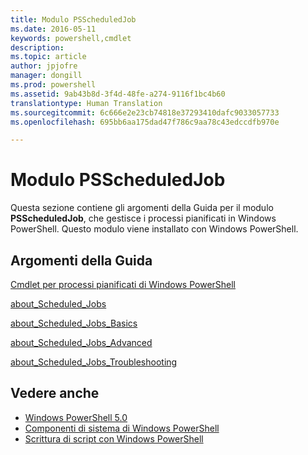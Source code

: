```yaml
---
title: Modulo PSScheduledJob
ms.date: 2016-05-11
keywords: powershell,cmdlet
description: 
ms.topic: article
author: jpjofre
manager: dongill
ms.prod: powershell
ms.assetid: 9ab43b8d-3f4d-48fe-a274-9116f1bc4b60
translationtype: Human Translation
ms.sourcegitcommit: 6c666e2e23cb74818e37293410dafc9033057733
ms.openlocfilehash: 695bb6aa175dad47f786c9aa78c43edccdfb970e

---
```


# Modulo PSScheduledJob
Questa sezione contiene gli argomenti della Guida per il modulo **PSScheduledJob**, che gestisce i processi pianificati in Windows PowerShell. Questo modulo viene installato con Windows PowerShell.

## Argomenti della Guida
[Cmdlet per processi pianificati di Windows PowerShell](http://go.microsoft.com/fwlink/?LinkID=245864)

[about_Scheduled_Jobs](https://technet.microsoft.com/en-us/library/3b546629-703c-4939-b44f-52dd567bce92)

[about_Scheduled_Jobs_Basics](https://technet.microsoft.com/en-us/library/859d8bfd-e655-4dc3-ab65-19813301eb57)

[about_Scheduled_Jobs_Advanced](https://technet.microsoft.com/en-us/library/6aea5423-fb96-461c-a1cb-1fb705930eee)

[about_Scheduled_Jobs_Troubleshooting](https://technet.microsoft.com/en-us/library/70de91e9-675f-4b5f-9179-6104b9cc4f0d)

## Vedere anche
- [Windows PowerShell 5.0](Windows-PowerShell-5.0.md)
- [Componenti di sistema di Windows PowerShell](https://technet.microsoft.com/en-us/library/4b75f1e4-f327-48f3-92ab-bf5435094d41)
- [Scrittura di script con Windows PowerShell](../../getting-started/fundamental/Scripting-with-Windows-PowerShell.md)




<!--HONumber=Oct16_HO3-->


